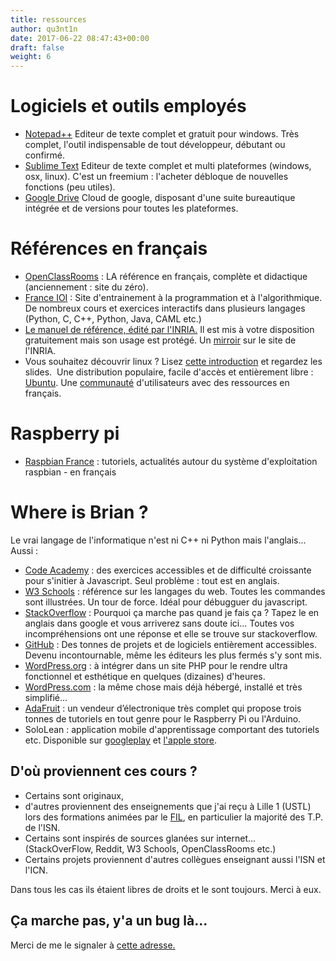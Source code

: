 ```yaml
---
title: ressources
author: qu3nt1n
date: 2017-06-22 08:47:43+00:00
draft: false
weight: 6
---
```


# Logiciels et outils employés








* [Notepad++](http://notepad-plus-plus.org/fr/) Editeur de texte complet et gratuit pour windows. Très complet, l'outil indispensable de tout développeur, débutant ou confirmé.
* [Sublime Text](http://www.sublimetext.com/) Editeur de texte complet et multi plateformes (windows, osx, linux). C'est un freemium : l'acheter débloque de nouvelles fonctions (peu utiles).
* [Google Drive](https://drive.google.com) Cloud de google, disposant d'une suite bureautique intégrée et de versions pour toutes les plateformes.







# Références en français








* [OpenClassRooms](http://fr.openclassrooms.com/informatique/cours/dynamisez-vos-sites-web-avec-javascript) : LA référence en français, complète et didactique (anciennement : site du zéro).
* [France IOI](http://www.france-ioi.org/algo/chapters.php) : Site d'entrainement à la programmation et à l'algorithmique. De nombreux cours et exercices interactifs dans plusieurs langages (Python, C, C++, Python, Java, CAML etc.)
* [Le manuel de référence, édité par l'INRIA.](http://qkzk.xyz/docs/livreISN.pdf) Il est mis à votre disposition gratuitement mais son usage est protégé. Un [mirroir](https://wiki.inria.fr/wikis/sciencinfolycee/images/7/73/Informatique_et_Sciences_du_Num%C3%A9rique_-_Sp%C3%A9cialit%C3%A9_ISN_en_Terminale_S.pdf) sur le site de l'INRIA.
* Vous souhaitez découvrir linux ? Lisez [cette introduction](http://raspbian-france.fr/decouvrir-linux-cours-introduction-debutants/) et regardez les slides.  Une distribution populaire, facile d'accès et entièrement libre : [Ubuntu](http://www.ubuntu.com/). Une [communauté](http://ubuntu-fr.org/) d'utilisateurs avec des ressources en français.









# Raspberry pi











* [Raspbian France](http://raspbian-france.fr/) : tutoriels, actualités autour du système d'exploitation raspbian - en français



# Where is Brian ?


Le vrai langage de l'informatique n'est ni C++ ni Python mais l'anglais... Aussi :



* [Code Academy](http://www.codecademy.com/tracks/javascript) : des exercices accessibles et de difficulté croissante pour s'initier à Javascript. Seul problème : tout est en anglais.
* [W3 Schools](https://www.w3schools.com/) : référence sur les langages du web. Toutes les commandes sont illustrées. Un tour de force. Idéal pour débugguer du javascript.
* [StackOverflow](https://stackoverflow.com/) : Pourquoi ça marche pas quand je fais ça ? Tapez le en anglais dans google et vous arriverez sans doute ici... Toutes vos incompréhensions ont une réponse et elle se trouve sur stackoverflow.
* [GitHub](https://github.com) : Des tonnes de projets et de logiciels entièrement accessibles. Devenu incontournable, même les éditeurs les plus fermés s'y sont mis.
* [WordPress.org](https://Wordpress.org) : à intégrer dans un site PHP pour le rendre ultra fonctionnel et esthétique en quelques (dizaines) d'heures.
* [WordPress.com](https://fr.wordpress.com) : la même chose mais déjà hébergé, installé et très simplifié...
* [AdaFruit](https://www.adafruit.com/) : un vendeur d’électronique très complet qui propose trois tonnes de tutoriels en tout genre pour le Raspberry Pi ou l'Arduino.
* SoloLean : application mobile d'apprentissage comportant des tutoriels etc. Disponible sur [googleplay](https://play.google.com/store/apps/developer?id=SoloLearn) et [l'apple store](https://itunes.apple.com/us/developer/sololearn-inc/id933957049).



## D'où proviennent ces cours ?





* Certains sont originaux,
* d'autres proviennent des enseignements que j'ai reçu à Lille 1 (USTL) lors des formations animées par le [FIL](http://fil.univ-lille1.fr/), en particulier la majorité des T.P. de l'ISN.
* Certains sont inspirés de sources glanées sur internet... (StackOverFlow, Reddit, W3 Schools, OpenClassRooms etc.)
* Certains projets proviennent d'autres collègues enseignant aussi l'ISN et l'ICN.

Dans tous les cas ils étaient libres de droits et le sont toujours. Merci à eux.






## Ça marche pas, y'a un bug là...


Merci de me le signaler à [cette adresse.](http://qkzk.xyz/docs/ecrire.html)
